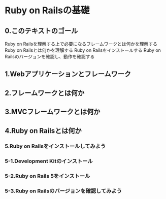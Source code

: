 # Ruby on Railsの基礎

## 0.このテキストのゴール
Ruby on Railsを理解する上で必要になるフレームワークとは何かを理解する
Ruby on Railsとは何かを理解する
Ruby on Railsをインストールする
Ruby on Railsのバージョンを確認し、動作を確認する

## 1.Webアプリケーションとフレームワーク

## 2.フレームワークとは何か

## 3.MVCフレームワークとは何か

## 4.Ruby on Railsとは何か

### 5.Ruby on Railsをインストールしてみよう
### 5-1.Development Kitのインストール
### 5-2.Ruby on Rails 5をインストール
### 5-3.Ruby on Railsのバージョンを確認してみよう

